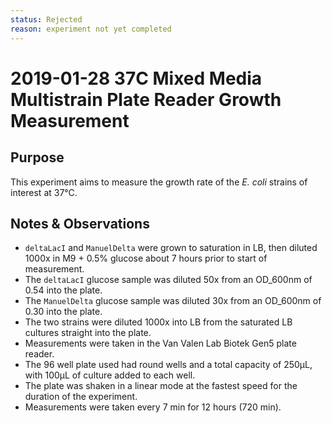 ```yaml
---
status: Rejected 
reason: experiment not yet completed
---
```


# 2019-01-28 37C Mixed Media Multistrain Plate Reader Growth Measurement

## Purpose
This experiment aims to measure the growth rate of the *E. coli* strains of interest at 37°C.

## Notes & Observations
* `deltaLacI` and `ManuelDelta` were grown to saturation in LB, then diluted 1000x in M9 + 0.5% glucose about 7 hours prior to start of measurement.
* The `deltaLacI` glucose sample was diluted 50x from an OD_600nm of 0.54 into the plate.
* The `ManuelDelta` glucose sample was diluted 30x from an OD_600nm of 0.30 into the plate.
* The two strains were diluted 1000x into LB from the saturated LB cultures straight into the plate.
* Measurements were taken in the Van Valen Lab Biotek Gen5 plate reader.
* The 96 well plate used had round wells and a total capacity of 250µL, with 100µL of culture added to each well.
* The plate was shaken in a linear mode at the fastest speed for the duration of the experiment.
* Measurements were taken every 7 min for 12 hours (720 min).
